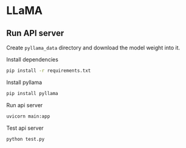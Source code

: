 # LLaMA
## Run API server
Create `pyllama_data` directory and download the model weight into it. 

Install dependencies
```sh
pip install -r requirements.txt
```

Install pyllama
```sh
pip install pyllama
```

Run api server
```sh
uvicorn main:app
```

Test api server
```sh
python test.py
```
